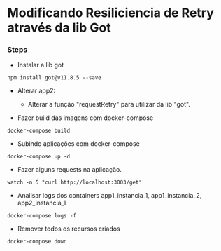 # Modificando Resiliciencia de Retry através da lib Got

### Steps
* Instalar a lib got
```
npm install got@v11.8.5 --save
```
* Alterar app2:
  * Alterar a função "requestRetry" para utilizar da lib "got".

* Fazer build das imagens com docker-compose
```
docker-compose build
```
* Subindo aplicações com docker-compose
```
docker-compose up -d
```
* Fazer alguns requests na aplicação.
```
watch -n 5 "curl http://localhost:3003/get"
```
* Analisar logs dos containers app1_instancia_1, app1_instancia_2, app2_instancia_1
```
docker-compose logs -f
```
* Remover todos os recursos criados
```
docker-compose down
```